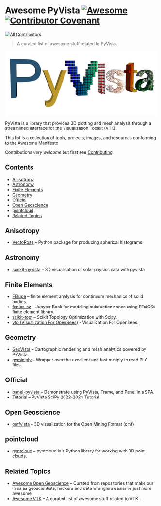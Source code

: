 # Awesome PyVista [![Awesome](https://cdn.rawgit.com/sindresorhus/awesome/d7305f38d29fed78fa85652e3a63e154dd8e8829/media/badge.svg)](https://github.com/sindresorhus/awesome) [![Contributor Covenant](https://img.shields.io/badge/Contributor%20Covenant-2.1-4baaaa.svg)](CODE_OF_CONDUCT.md)

<!-- ALL-CONTRIBUTORS-BADGE:START - Do not remove or modify this section -->

[![All Contributors](https://img.shields.io/badge/all_contributors-2-orange.svg?style=flat-square)](#contributors-)

<!-- ALL-CONTRIBUTORS-BADGE:END -->

> A curated list of awesome stuff related to PyVista.

<p align="center">
    <img src="https://github.com/pyvista/pyvista/blob/main/doc/source/_static/pyvista_logo.svg" alt="pyvista_logo_sm" width="500"/>
</p>

PyVista is a library that provides 3D plotting and mesh analysis through a streamlined interface for the Visualization Toolkit (VTK).

This list is a collection of tools, projects, images, and resources conforming to the [Awesome Manifesto](https://github.com/sindresorhus/awesome/blob/main/awesome.md)

Contributions _very welcome_ but first see [Contributing](CONTRIBUTING.md).

## Contents

<!-- START doctoc generated TOC please keep comment here to allow auto update -->
<!-- DON'T EDIT THIS SECTION, INSTEAD RE-RUN doctoc TO UPDATE -->

- [Anisotropy](#anisotropy)
- [Astronomy](#astronomy)
- [Finite Elements](#finite-elements)
- [Geometry](#geometry)
- [Official](#official)
- [Open Geoscience](#open-geoscience)
- [pointcloud](#pointcloud)
- [Related Topics](#related-topics)

<!-- END doctoc generated TOC please keep comment here to allow auto update -->

## Anisotropy

- [VectoRose](https://github.com/bzrudski/vectorose) – Python package for producing spherical histograms.

## Astronomy

- [sunkit-pyvista](https://github.com/sunpy/sunkit-pyvista) – 3D visualisation of solar physics data with pyvista.

## Finite Elements

- [FElupe](https://github.com/adtzlr/felupe) – finite element analysis for continuum mechanics of solid bodies.
- [fenics-sz](https://github.com/cianwilson/fenics-sz) – Jupyter Book for modeling subduction zones using FEniCSx finite element library.
- [scikit-topt](https://github.com/kevin-tofu/scikit-topt) – Scikit Topology Optimization with Scipy.
- [vfo (Visualization For OpenSees)](https://github.com/u-anurag/vfo) - Visualization For OpenSees.

## Geometry

- [GeoVista](https://github.com/bjlittle/geovista) – Cartographic rendering and mesh analytics powered by PyVista.
- [pyminiply](https://github.com/pyvista/pyminiply) – Wrapper over the excellent and fast miniply to read PLY files.

## Official

- [panel-pyvista](https://github.com/pyvista/panel-pyvista) – Demonstrate using PyVista, Trame, and Panel in a SPA.
- [Tutorial](https://github.com/pyvista/pyvista-tutorial) – PyVista SciPy 2022-2024 Tutorial

## Open Geoscience

- [omfvista](https://github.com/OpenGeoVis/omfvista) – 3D visualization for the Open Mining Format (omf)

## pointcloud

- [pyntcloud](https://github.com/daavoo/pyntcloud) – pyntcloud is a Python library for working with 3D point clouds.

## Related Topics

- [Awesome Open Geoscience](https://github.com/softwareunderground/awesome-open-geoscience) – Curated from repositories that make our lives as geoscientists, hackers and data wranglers easier or just more awesome.
- [Awesome VTK](https://github.com/tkoyama010/awesome-vtk) – A curated list of awesome stuff related to VTK .
